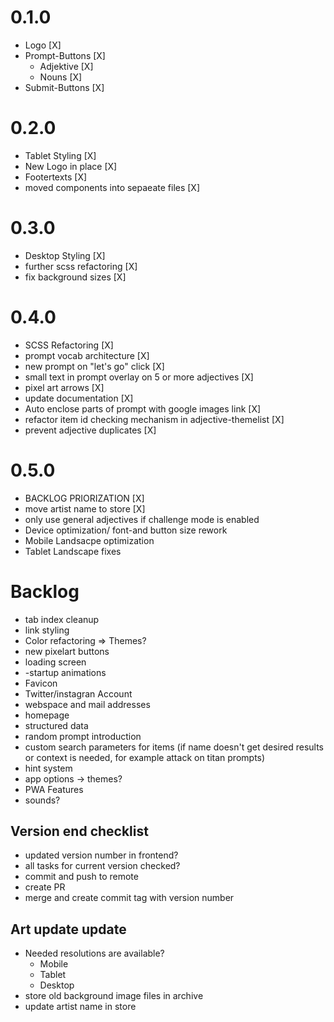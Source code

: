 # 0.1.0
- Logo [X]
- Prompt-Buttons [X]
  - Adjektive [X]
  - Nouns [X]
- Submit-Buttons [X]

# 0.2.0
- Tablet Styling [X]
- New Logo in place [X]
- Footertexts [X]
- moved components into sepaeate files [X]

# 0.3.0
- Desktop Styling [X]
- further scss refactoring [X]
- fix background sizes [X]

# 0.4.0
- SCSS Refactoring [X]
- prompt vocab architecture [X]
- new prompt on "let's go" click [X]
- small text in prompt overlay on 5 or more adjectives [X]
- pixel art arrows [X]
- update documentation [X]
- Auto enclose parts of prompt with google images link [X]
- refactor item id checking mechanism in adjective-themelist [X]
- prevent adjective duplicates [X]

# 0.5.0
- BACKLOG PRIORIZATION [X]
- move artist name to store [X]
- only use general adjectives if challenge mode is enabled
- Device optimization/ font-and button size rework
- Mobile Landsacpe optimization
- Tablet Landscape fixes

# Backlog
- tab index cleanup
- link styling
- Color refactoring => Themes?
- new pixelart buttons
- loading screen
- -startup animations
- Favicon
- Twitter/instagran Account
- webspace and mail addresses
- homepage
- structured data
- random prompt introduction
- custom search parameters for items (if name doesn't get desired results or context is needed, for example attack on titan prompts)
- hint system
- app options -> themes?
- PWA Features
- sounds?

## Version end checklist
- updated version number in frontend?
- all tasks for current version checked?
- commit and push to remote
- create PR
- merge and create commit tag with version number

## Art update update
- Needed resolutions are available?
  - Mobile
  - Tablet
  - Desktop
- store old background image files in archive
- update artist name in store